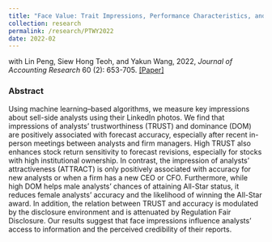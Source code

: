 ```yaml
---
title: "Face Value: Trait Impressions, Performance Characteristics, and Market Outcomes for Financial Analysts"
collection: research
permalink: /research/PTWY2022
date: 2022-02
---
```


with Lin Peng, Siew Hong Teoh, and Yakun Wang, 2022, *Journal of Accounting Research* 60 (2): 653-705. [[Paper]](https://papers.ssrn.com/sol3/papers.cfm?abstract_id=3741735)

### Abstract
Using machine learning–based algorithms, we measure key impressions about sell-side analysts using their LinkedIn photos. We find that impressions of analysts’ trustworthiness (TRUST) and dominance (DOM) are positively associated with forecast accuracy, especially after recent in-person meetings between analysts and firm managers. High TRUST also enhances stock return sensitivity to forecast revisions, especially for stocks with high institutional ownership. In contrast, the impression of analysts’ attractiveness (ATTRACT) is only positively associated with accuracy for new analysts or when a firm has a new CEO or CFO. Furthermore, while high DOM helps male analysts’ chances of attaining All-Star status, it reduces female analysts’ accuracy and the likelihood of winning the All-Star award. In addition, the relation between TRUST and accuracy is modulated by the disclosure environment and is attenuated by Regulation Fair Disclosure. Our results suggest that face impressions influence analysts’ access to information and the perceived credibility of their reports.


